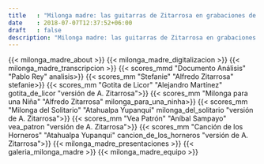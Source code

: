 ```yaml
---
title   : "Milonga madre: las guitarras de Zitarrosa en grabaciones de 1977 y 1980"
date    : 2018-07-07T12:37:52+06:00
draft   : false
description: "Milonga madre: las guitarras de Zitarrosa en grabaciones de 1977 y 1980"
---
```




{{< milonga_madre_about >}}
{{< milonga_madre_digitalizacion >}}
{{< milonga_madre_transcripcion >}}
{{< scores_mmd "Documento Análisis" "Pablo Rey" analisis>}}
{{< scores_mm "Stefanie" "Alfredo Zitarrosa" stefanie>}}
{{< scores_mm "Gotita de Licor" "Alejandro Martínez" gotita_de_licor "versión de A. Zitarrosa">}}
{{< scores_mm "Milonga para una Niña" "Alfredo Zitarrosa" milonga_para_una_ninha>}}
{{< scores_mm "Milonga del Solitario" "Atahualpa Yupanqui" milonga_del_solitario "versión de A. Zitarrosa">}}
{{< scores_mm "Vea Patrón" "Aníbal Sampayo" vea_patron "versión de A. Zitarrosa">}}
{{< scores_mm "Canción de los Horneros" "Atahualpa Yupanqui" cancion_de_los_horneros "versión de A. Zitarrosa">}}
{{< milonga_madre_presentaciones >}}
{{< galeria_milonga_madre >}}
{{< milonga_madre_equipo >}}
